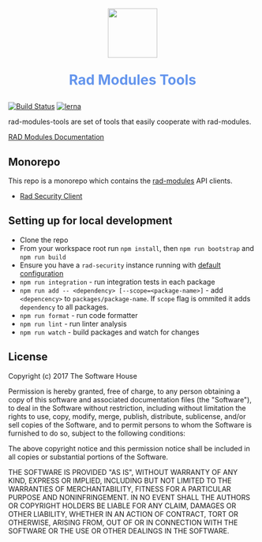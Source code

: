 <h1 align="center" style="color: cornflowerblue">
  <img width="100" height="100" src="https://raw.githubusercontent.com/TheSoftwareHouse/rad-modules-tools/feature/RAD-302-security-client-tests/assets/rad-modules-logo.svg">
  <p style="color: cornflowerblue">Rad Modules Tools</p>
</h1>

[![Build Status](https://travis-ci.com/TheSoftwareHouse/rad-modules-tools.svg?branch=master)](https://travis-ci.com/github/TheSoftwareHouse/rad-modules-tools)
[![lerna](https://img.shields.io/badge/maintained%20with-lerna-cc00ff.svg)](https://lerna.js.org/)

rad-modules-tools are set of tools that easily cooperate with rad-modules.

[RAD Modules Documentation](https://thesoftwarehouse.github.io/rad-modules-docs/docs/index.html)

## Monorepo

This repo is a monorepo which contains the [rad-modules](https://github.com/TheSoftwareHouse/rad-modules) API clients.

- [Rad Security Client](https://github.com/TheSoftwareHouse/rad-modules-tools/tree/master/packages/security-client)

## Setting up for local development

- Clone the repo
- From your workspace root run `npm install`, then `npm run bootstrap` and `npm run build`
- Ensure you have a `rad-security` instance running with [default configuration](https://thesoftwarehouse.github.io/rad-modules-docs/docs/security/security-getting-started#working-example-docker-composeyaml)
- `npm run integration` - run integration tests in each package
- `npm run add -- <dependency> [--scope=<package-name>]` - add `<depencency>` to `packages/package-name`. If `scope` flag is ommited it adds `dependency` to all packages.
- `npm run format` - run code formatter
- `npm run lint` - run linter analysis 
- `npm run watch` - build packages and watch for changes


## License

Copyright (c) 2017 The Software House

Permission is hereby granted, free of charge, to any person obtaining a copy
of this software and associated documentation files (the "Software"), to deal
in the Software without restriction, including without limitation the rights
to use, copy, modify, merge, publish, distribute, sublicense, and/or sell
copies of the Software, and to permit persons to whom the Software is
furnished to do so, subject to the following conditions:

The above copyright notice and this permission notice shall be included in all
copies or substantial portions of the Software.

THE SOFTWARE IS PROVIDED "AS IS", WITHOUT WARRANTY OF ANY KIND, EXPRESS OR
IMPLIED, INCLUDING BUT NOT LIMITED TO THE WARRANTIES OF MERCHANTABILITY,
FITNESS FOR A PARTICULAR PURPOSE AND NONINFRINGEMENT. IN NO EVENT SHALL THE
AUTHORS OR COPYRIGHT HOLDERS BE LIABLE FOR ANY CLAIM, DAMAGES OR OTHER
LIABILITY, WHETHER IN AN ACTION OF CONTRACT, TORT OR OTHERWISE, ARISING FROM,
OUT OF OR IN CONNECTION WITH THE SOFTWARE OR THE USE OR OTHER DEALINGS IN THE
SOFTWARE.
